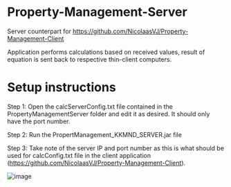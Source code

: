 # Property-Management-Server

Server counterpart for https://github.com/NicolaasVJ/Property-Management-Client

Application performs calculations based on received values, result of equation is sent back to respective thin-client computers.

# Setup instructions
Step 1: Open the calcServerConfig.txt file contained in the PropertyManagementServer
folder and edit it as desired. It should only have the port number.

Step 2: Run the PropertManagement_KKMND_SERVER.jar file

Step 3: Take note of the server IP and port number as this is what should be used for calcConfig.txt file in the client application (https://github.com/NicolaasVJ/Property-Management-Client).

![image](https://user-images.githubusercontent.com/97447153/148773496-f8a3324f-a58c-4d28-a8d0-6c7f26dec23f.png)
